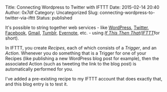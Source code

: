 Title: Connecting Wordpress to Twitter with IFTTT
Date: 2015-02-14 20:40
Author: 0x7df
Category: Uncategorized
Slug: connecting-wordpress-to-twitter-via-ifttt
Status: published

It's possible to string together web services - like
[WordPress](https://wordpress.com), [Twitter](http://twitter.com),
[Facebook](https://www.facebook.com), [Gmail](https://www.gmail.com),
[Tumblr](https://www.tumblr.com), [Evernote](https://evernote.com/),
etc. - using [*If This Then
That*](http://ifttt.com)*(*[*IFTTT*](http://ifttt.com)for short).

In IFTTT, you create *Recipes*, each of which consists of a *Trigger*,
and an *Action.* Whenever you do something that is a Trigger for one of
your Recipes (like publishing a new WordPress blog post for example),
then the associated Action (such as tweeting the link to the blog post)
is automatically performed for you.

I've added a pre-existing recipe to my IFTTT account that does exactly
that, and this blog entry is to test it.

